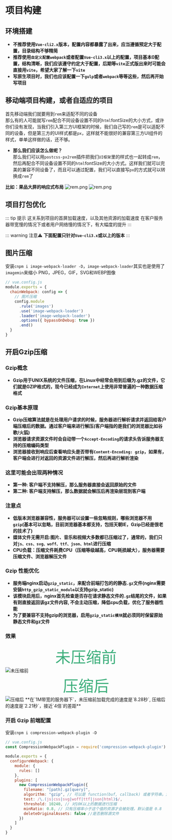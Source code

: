 # 项目构建

  ## 环境搭建
  - **不推荐使用`Vue-cli2.x`版本，配置内容都暴露了出来，应当遵循预定大于配置，目录结构不够精简**
  - **推荐使用`自定义配置webpack`或者配置`Vue-cli3.x`以上的配置，项目基本0配置，结构清晰，我们应该遵守约定大于配置，后期等`vite`正式版出来时可能会直接用`vite`，希望大家了解一下`vite`**
  - **写原生项目时，我们也应该配置一下`gulp`或者`webpack`等等这些，然后再开始写项目**

  ## 移动端项目构建，或者自适应的项目
  首先移动端我们就要用到`rem`来适配不同的设备<br/>
  那么有的人可能就写`rem`配合不同设备设置不同的`html`fontSize的大小方式，或许你们没有发现，当我们引入第三方UI框架的时候，我们自己写的`rem`是可以适配不同的设备，但是第三方的UI样式都是`px`，这样就不能很好的兼容第三方UI组件的样式，单单这样做的话，还不够。<br/>
  - **那么我们应该怎么做呢？**<br/>
  那么我们可以用`postcss-px2rem`插件把我们`UI框架`里的样式也一起转成`rem`，然后再配合不同设备设置不同的`html`fontSize的大小方式。这样我们就可以完美的兼容不同设备了，而且可以通过配置，我们可以直接写`px`的方式就可以转换成`rem`了

  **比如：果品大屏的响应式布局**
  <img :src="$withBase('/images/rem.png')" alt="rem.png">
  <img :src="$withBase('/images/rem1.png')" alt="rem.png">
  ## 项目打包优化
  ::: tip 提示
    这关系到项目的首屏加载速度，以及其他资源的加载速度
    在客户服务器带宽慢的情况下或者用户网络慢的情况下，有大幅度的提升
  :::

  ::: warning 注意⚠️
  **下面配置只针对`Vue-cli3.x`或以上的版本**
  :::

## 图片压缩
  安装`cnpm i image-webpack-loader -D`，`image-webpack-loader`其实也是使用了`imagemin`来缩小 PNG，JPEG，GIF，SVG和WEBP图像<br/>
  ```js
  // vue.config.js
  module.exports = {
    chainWebpack: config => {
      // 图片压缩
      config.module
        .rule('images')
        .use('image-webpack-loader')
        .loader('image-webpack-loader')
        .options({ bypassOnDebug: true })
        .end()
    }
  }
  ```
## 开启Gzip压缩
  ### Gzip概念
  - **Gzip用于UNⅨ系统的文件压缩，在Linux中经常会用到后缀为.gz的文件，它们就是GZIP格式的，现今已经成为`Internet`上使用非常普遍的一种数据压缩格式**
  ### Gzip基本原理
  - **Gzip压缩算法就是在处理用户请求的时候，服务器进行解析请求并返回给客户端压缩后的数据。通过客户端来进行解压(客户端指的是我们的浏览器比如谷歌/火狐)**
  - **浏览器请求资源文件时会自动带一个`Accept-Encoding`的请求头告诉服务器支持的压缩编码类型**
  - **浏览器接收到响应后查看响应头是否带有`Content-Encoding: gzip`，如果有，客户端会进行对返回的资源文件进行解压，然后再进行解析渲染**

  ### 这里可能会出现两种情况
  - **第一种: 客户端不支持解压，那么服务器直接会返回原始的文件**
  - **第二种: 客户端支持解压，那么数据就会解压后再渲染层现到客户端**

  ### 注意点
  - **低版本浏览器兼容性，服务器可以设置一些忽略规则，哪些浏览器不用`gzip`(基本可以忽略，目前浏览器基本都支持，包括天朝IE，Gzip已经是很老的技术了)**
  - **媒体文件无需开启:图片、音乐和视频大多数都已压缩过了，通常的，我们只对`js、css、svg、woff、ttf、json、html`进行压缩**
  - **CPU负载：压缩文件耗费CPU（压缩等级越高，CPU耗损越大），服务器需要压缩文件、浏览器解压文件**

  ### Gzip 性能优化
  - **服务端nginx启动`gzip_static`，来配合前端打包的的静态`.gz`文件(nginx需要安装`http_gzip_static_module`以支持gzip_static)**
  - **该模块启用后，nginx首先检查是否存在请求静态文件的`.gz`结尾的文件，如果有则直接返回该gz文件内容, 不会主动压缩，降低cpu负载，优化了服务器性能**
  - **为了要兼容不支持gzip的浏览器，启用`gzip_static模块`就必须同时保留原始静态文件和gz文件**

  ### 效果
  <center>
    <font color="#3eaf7c" size="40px">未压缩前</font>
  </center>

  <img :src="$withBase('/images/gizp-off-0.png')" alt="未压缩前">
  <center>
    <font color="#3eaf7c" size="40px">压缩后</font>
  </center>

  <img :src="$withBase('/images/gizp-on-0.png')" alt="压缩后">
  **在`1M带宽的服务器下`，未压缩前加载完成的速度是`8.28秒`, 压缩后的速度是`2.21秒`，接近`4倍`的差距**

  ### 开启 Gzip 前端配置
  安装`cnpm i compression-webpack-plugin -D`
  ```js
  // vue.config.js
  const CompressionWebpackPlugin = require('compression-webpack-plugin')

  module.exports = {
    configureWebpack: {
      module: {
        rules: []
      },
      plugins: [
        new CompressionWebpackPlugin({
          filename: "[path].gz[query]",
          algorithm: "gzip", // 可以是 function(buf, callback) 或者字符串。对于字符串来说依照 zlib 的算法(或者 zopfli 的算法)。默认值是 "gzip"
          test: /\.(js|css|svg|woff|ttf|json|html)$/,
          threshold: 10240, // 对10K以上的数据进行压缩
          minRatio: 0.8, // 只有压缩率小于这个值的资源才会被处理。默认值是 0.8
          deleteOriginalAssets: false //是否删除源文件
        })
      ]
    }
  }
  ```



